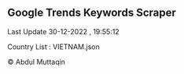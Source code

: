 

## Google Trends Keywords Scraper 
 
Last Update 30-12-2022 , 19:55:12

Country List :
VIETNAM.json



© Abdul Muttaqin 
